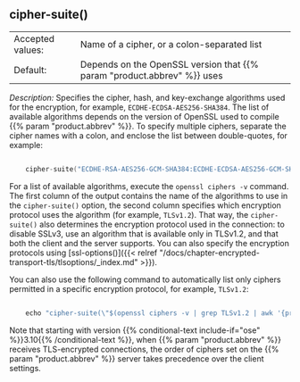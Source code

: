---
---
<!-- DISCLAIMER: This file is based on the syslog-ng Open Source Edition documentation https://github.com/balabit/syslog-ng-ose-guides/commit/2f4a52ee61d1ea9ad27cb4f3168b95408fddfdf2 and is used under the terms of The syslog-ng Open Source Edition Documentation License. The file has been modified by Axoflow. -->

## cipher-suite()

|                  |                                                                              |
| ---------------- | ---------------------------------------------------------------------------- |
| Accepted values: | Name of a cipher, or a colon-separated list                                  |
| Default:         | Depends on the OpenSSL version that {{% param "product.abbrev" %}} uses |

*Description:* Specifies the cipher, hash, and key-exchange algorithms used for the encryption, for example, `ECDHE-ECDSA-AES256-SHA384`. The list of available algorithms depends on the version of OpenSSL used to compile {{% param "product.abbrev" %}}. To specify multiple ciphers, separate the cipher names with a colon, and enclose the list between double-quotes, for example:

```c

    cipher-suite("ECDHE-RSA-AES256-GCM-SHA384:ECDHE-ECDSA-AES256-GCM-SHA384")

```

For a list of available algorithms, execute the `openssl ciphers -v` command. The first column of the output contains the name of the algorithms to use in the `cipher-suite()` option, the second column specifies which encryption protocol uses the algorithm (for example, `TLSv1.2`). That way, the `cipher-suite()` also determines the encryption protocol used in the connection: to disable SSLv3, use an algorithm that is available only in TLSv1.2, and that both the client and the server supports. You can also specify the encryption protocols using [ssl-options()]({{< relref "/docs/chapter-encrypted-transport-tls/tlsoptions/_index.md" >}}).

You can also use the following command to automatically list only ciphers permitted in a specific encryption protocol, for example, `TLSv1.2`:

```c

    echo "cipher-suite(\"$(openssl ciphers -v | grep TLSv1.2 | awk '{print $1}' | xargs echo -n | sed 's/ /:/g' | sed -e 's/:$//')\")"

```

Note that starting with version {{% conditional-text include-if="ose" %}}3.10{{% /conditional-text %}}, when {{% param "product.abbrev" %}} receives TLS-encrypted connections, the order of ciphers set on the {{% param "product.abbrev" %}} server takes precedence over the client settings.

